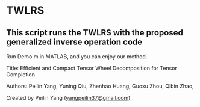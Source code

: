 # TWLRS

## This script runs the TWLRS with the proposed generalized inverse operation code

 Run Demo.m in MATLAB, and you can enjoy our method.

 Title: Efficient and Compact Tensor Wheel Decomposition for Tensor Completion
 
 Authors: Peilin Yang, Yuning Qiu, Zhenhao Huang, Guoxu Zhou, Qibin Zhao, 

 Created by Peilin Yang (yangpeilin37@gmail.com)
